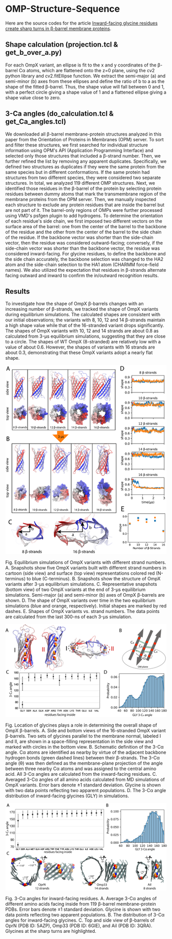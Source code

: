 # OMP-Structure-Sequence

Here are the source codes for the article [Inward-facing glycine residues create sharp turns in β-barrel membrane proteins](https://www.sciencedirect.com/science/article/pii/S0005273621001127).

## Shape calculation (projection.tcl & get_b_over_a.py)
For each OmpX variant, an ellipse is fit to the x and y coordinates of the β-barrel Cα atoms, which are flattened onto the z=0 plane, using the cv2 python library and cv2.fitEllipse function. We extract the semi-major (a) and semi-minor (b) axes from these ellipses and define the ratio of b to a as the shape of the fitted β-barrel. Thus, the shape value will fall between 0 and 1, with a perfect circle giving a shape value of 1 and a flattened ellipse giving a shape value close to zero.

## 3-Ca angles (do_calculation.tcl & get_Ca_angles.tcl) 
We downloaded all β-barrel membrane-protein structures analyzed in this paper from the Orientation of Proteins in Membranes (OPM) server. To sort and filter these structures, we first searched for individual structure information using OPM's API (Application Programming Interface) and selected only those structures that included a β-strand number. Then, we further refined the list by removing any apparent duplicates. Specifically, we defined two structures as duplicates if they were the same protein from the same species but in different conformations. If the same protein had structures from two different species, they were considered two separate structures. In total, we analyzed 119 different OMP structures. Next, we identified those residues in the β-barrel of the protein by selecting protein residues between dummy atoms that mark the transmembrane region of the membrane proteins from the OPM server. Then, we manually inspected each structure to exclude any protein residues that are inside the barrel but are not part of it. The barrel-only regions of OMPs were further processed using VMD's psfgen plugin to add hydrogens. To determine the orientation of each residue's side chain, we first imposed two different vectors on the surface area of the barrel: one from the center of the barrel to the backbone of the residue and the other from the center of the barrel to the side chain of the residue. If the backbone vector was shorter than the side-chain vector, then the residue was considered outward-facing; conversely, if the side-chain vector was shorter than the backbone vector, the residue was considered inward-facing. For glycine residues, to define the backbone and the side chain accurately, the backbone selection was changed to the HA2 atom and the side-chain selection to the HA1 atom (CHARMM force-field names). We also utilized the expectation that residues in β-strands alternate facing outward and inward to confirm the in/outward recognition results. 

## Results

To investigate how the shape of OmpX β-barrels changes with an increasing number of β-strands, we tracked the shape of OmpX variants during equilibrium simulations. The calculated shapes are consistent with our initial observations; the variants with 8, 10, 12 and 14 β-strands maintain a high shape value while that of the 16-stranded variant drops significantly. The shapes of OmpX variants with 10, 12 and 14 strands are about 0.8 as calculated from 3-μs equilibrium simulations, suggesting that they are close to a circle. The shapes of WT OmpX (8-stranded) are relatively low with a value of about 0.6. However, the shapes of variants with 16 strands are about 0.3, demonstrating that these OmpX variants adopt a nearly flat shape.

<p align="center">
  <img src="https://github.com/zzhang624/OMP-Structure-Sequence/blob/main/figs/f1_new.png">
</p>
Fig. Equilibrium simulations of OmpX variants with different strand numbers. A. Snapshots show five OmpX variants built with different strand numbers in cartoon (side view) and surface (top view) representations colored red (N-terminus) to blue (C-terminus). B. Snapshots show the structure of OmpX variants after 3-μs equilibrium simulations. C. Representative snapshots (bottom view) of two OmpX variants at the end of 3-μs equilibrium simulations. Semi-major (a) and semi-minor (b) axes of OmpX β-barrels are shown. D. The shape of OmpX variants over time in the two equilibrium simulations (blue and orange, respectively). Initial shapes are marked by red dashes. E. Shapes of OmpX variants vs. strand numbers. The data points are calculated from the last 300-ns of each 3-μs simulation.


<p align="center">
  <img src="https://github.com/zzhang624/OMP-Structure-Sequence/blob/main/figs/f3_new.png">
</p>

Fig. Location of glycines plays a role in determining the overall shape of OmpX β-barrels. A. Side and bottom views of the 16-stranded OmpX variant β-barrels. Two sets of glycines parallel to the membrane normal, labeled I and II, are shown in a space-filling representation in the side view and marked with circles in the bottom view. B. Schematic definition of the 3-Cα angle. Cα atoms are identified as nearby by virtue of the adjacent backbone hydrogen bonds (green dashed lines) between their β-strands. The 3-Cα angle (θ) was then defined as the membrane-plane projection of the angle between three nearby Cα atoms and was assigned to the central amino acid. All 3-Cα angles are calculated from the inward-facing residues. C. Averaged 3-Cα angles of all amino acids calculated from MD simulations of OmpX variants. Error bars denote ±1 standard deviation. Glycine is shown with two data points reflecting two apparent populations. D. The 3-Cα angle distribution of inward-facing glycines (GLY) in simulations.


<p align="center">
  <img src="https://github.com/zzhang624/OMP-Structure-Sequence/blob/main/figs/f5.png">
</p>

Fig. 3-Cα angles for inward-facing residues. A. Average 3-Cα angles of different amino acids facing inside from 119 β-barrel membrane-protein PDBs. Error bars denote ±1 standard deviation. Glycine is shown with two data points reflecting two apparent populations. B. The distribution of 3-Cα angles for inward-facing glycines. C. Top and side view of β-barrels of OprN (PDB ID: 5AZP), Omp33 (PDB ID: 6GIE), and Ail (PDB ID: 3QRA). Glycines at the sharp turns are highlighted.
